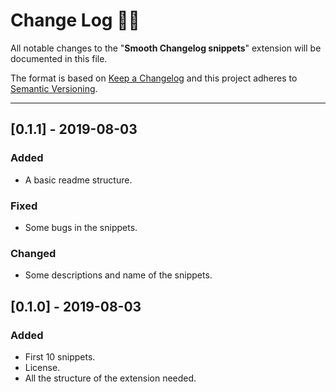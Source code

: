 <!-- markdownlint-disable MD024-->
# **Change Log** 📜📝

All notable changes to the "**Smooth Changelog snippets**" extension will be documented in this file.

The format is based on [Keep a Changelog](https://keepachangelog.com/en/1.0.0/) and this project adheres to [Semantic Versioning](https://semver.org/spec/v2.0.0.html).

---

## [0.1.1] - 2019-08-03

### Added

* A basic readme structure.

### Fixed

* Some bugs in the snippets.

### Changed

* Some descriptions and name of the snippets.

## [0.1.0] - 2019-08-03

### Added

* First 10 snippets.
* License.
* All the structure of the extension needed.
